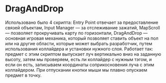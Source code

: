 # DragAndDrop
 
Использовано было 4 скрипта: Entry Point отвечает за предоставление связей объектам, Input Manager — за отслеживание зажатий, MapScroll — позволяет прокручивать карту по горизонтали, DragAndDrop — основная игровая механика, который позволяет ставить объект на пол или на другие области, которые может выбрать разработчик, путем использования коллайдера и установки нужного слоя. Работает так: предмет с этим скриптом выпускает луч вертикально вниз на заданную высоту, затем мы проверяем, есть ли коллайдер с нужным тэгом, и если он есть, записываем координаты соприкосновения луча с этим коллайдером. При отпускании кнопки мыши мы плавно опускаем предмет в точку.

